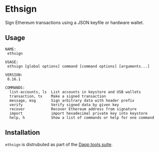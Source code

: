# Ethsign

Sign Ethereum transactions using a JSON keyfile or hardware wallet.

## Usage

```
NAME:
 ethsign

USAGE:
 ethsign [global options] command [command options] [arguments...]

VERSION:
 0.16.1

COMMANDS:
  list-accounts, ls  List accounts in keystore and USB wallets
  transaction, tx    Make a signed transaction
  message, msg       Sign arbitrary data with header prefix
  verify             Verify signed data by given key
  recover            Recover Ethereum address from signature
  import             import hexadecimal private key into keystore
  help, h            Show a list of commands or help for one command

```
## Installation

`ethsign` is distrubuted as part of the [Dapp tools suite](../../README.md).
